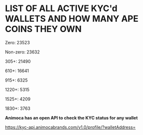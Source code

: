 # LIST OF ALL ACTIVE KYC'd WALLETS AND HOW MANY APE COINS THEY OWN

Zero: 23523

Non-zero: 23632

305+: 21490

610+: 16641

915+: 6325

1220+: 5315

1525+: 4209

1830+: 3763

**Animoca has an open API to check the KYC status for any wallet**

https://kyc-api.animocabrands.com/v1.0/profile/?walletAddress=